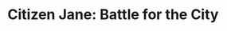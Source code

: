 ---
title: "Citizen Jane: Battle for the City"
year: 2016
rating: 4.5
stars: "★★★★½"
rewatched: false
permalink: "citizen-jane-battle-for-the-city"
watched_on: 2018-01-19
---